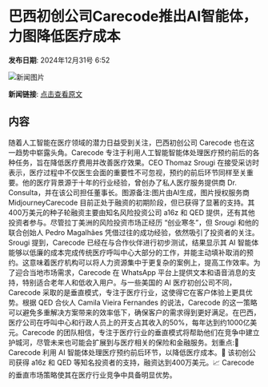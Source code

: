 # ​巴西初创公司Carecode推出AI智能体，力图降低医疗成本

**发布日期**: 2024年12月31号 6:52

![新闻图片](https://pic.chinaz.com/picmap/202307181418301728_3.jpg)

**新闻链接**: [点击查看原文](https://www.aibase.com/zh/news/14388)

## 内容

随着人工智能在医疗领域的潜力日益受到关注，巴西初创公司 Carecode 也在这一趋势中崭露头角。Carecode 专注于利用人工智能智能体处理医疗预约前后的各种任务，旨在降低医疗费用并改善医疗效果。CEO Thomaz Srougi 在接受采访时表示，医疗过程中不仅医生会面的重要性不可忽视，预约的前后环节同样至关重要。他的医疗背景源于十年的行业经验，曾创办了私人医疗服务提供商 Dr. Consulta，并在该公司担任董事长。图源备注:图片由AI生成，图片授权服务商MidjourneyCarecode 目前正处于融资的初期阶段，但已获得了显著的支持。其400万美元的种子轮融资主要由知名风险投资公司 a16z 和 QED 提供，还有其他投资者参与。尽管拉丁美洲的风险投资市场正经历 “创业寒冬”，但 Srougi 和他的联合创始人 Pedro Magalhães 凭借过往的成功经验，依然吸引了投资者的关注。Srougi 提到，Carecode 已经在与合作伙伴进行初步测试，结果显示其 AI 智能体能够以低廉的成本完成传统医疗呼叫中心大部分的工作，并能主动填补取消的预约。这意味着医疗机构可以将人力资源集中于更复杂的案例上，提高工作效率。为了迎合当地市场需求，Carecode 在 WhatsApp 平台上提供文本和语音消息的支持，特别适合老年人和低收入用户。与一些美国的 AI 医疗初创公司不同，Carecode 采取的是垂直模式，专注于医疗行业，这使得它在客户体验上更具优势。根据 QED 合伙人 Camila Vieira Fernandes 的说法，Carecode 的这一策略可以避免多重解决方案带来的效率低下，确保客户的需求得到更好满足。在巴西，医疗公司在呼叫中心和行政人员上的开支占其收入的50%，每年达到约1000亿美元。Carecode 的团队相信，专注于医疗行业的垂直模式将帮助他们在竞争中建立护城河，尽管未来也可能会扩展到与医疗相关的保险和金融服务。划重点:🌟 Carecode 利用 AI 智能体处理医疗预约前后环节，以降低医疗成本。🤝 该初创公司获得 a16z 和 QED 等知名投资者的支持，融资达到400万美元。📈 Carecode 的垂直市场策略使其在医疗行业竞争中具备明显优势。
